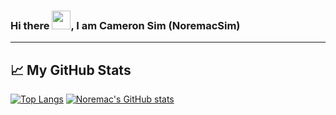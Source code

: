 ### Hi there <img src="https://raw.githubusercontent.com/MartinHeinz/MartinHeinz/master/wave.gif" width="30px">, I am Cameron Sim (NoremacSim)
---

## &#x1f4c8; My GitHub Stats
 
[![Top Langs](https://github-readme-stats.vercel.app/api/top-langs/?username=noremacsim&hide=java,html,css&theme=radical)](https://github.com/anuraghazra/github-readme-stats)
[![Noremac's GitHub stats](https://github-readme-stats.vercel.app/api?username=noremacsim&theme=radical)](https://github.com/anuraghazra/github-readme-stats)
